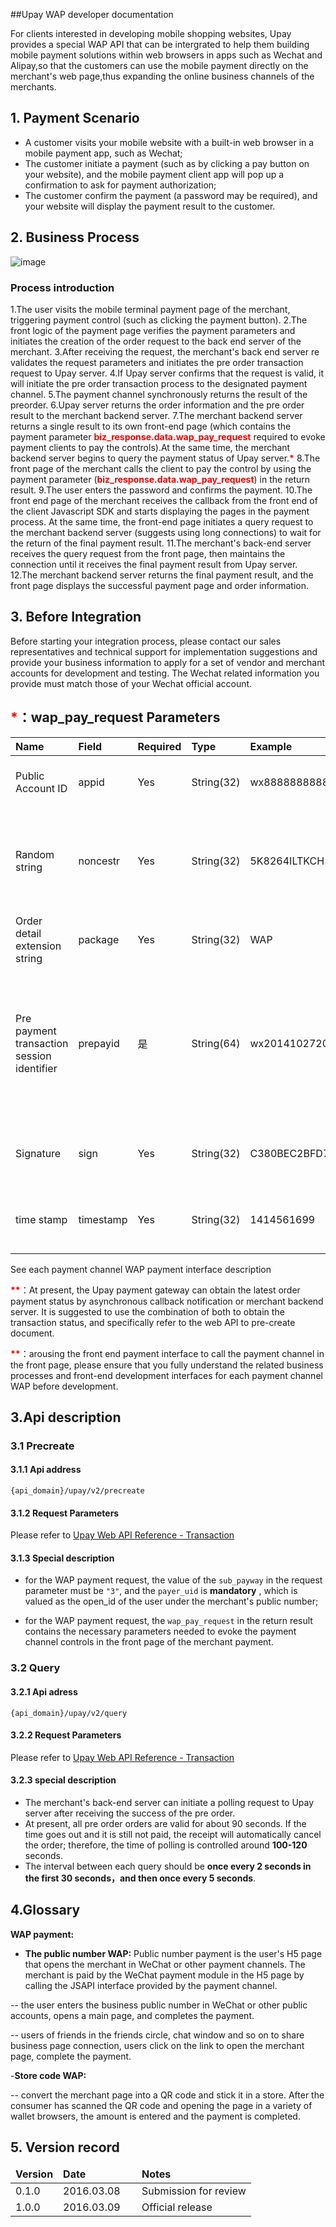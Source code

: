 ##Upay WAP developer documentation

For clients interested in developing mobile shopping websites, Upay provides a special WAP API that can be intergrated to help them building mobile payment solutions within web browsers in apps such as Wechat and Alipay,so that the customers can use the mobile payment directly on the merchant's web page,thus expanding the online business channels of the merchants.

## 1. Payment Scenario

- A customer visits your mobile website with a built-in web browser in a mobile payment app, such as Wechat;
- The customer initiate a payment (such as by clicking a pay button on your website), and the mobile payment client app will pop up a confirmation to ask for payment authorization;
- The customer confirm the payment (a password may be required), and your website will display the payment result to the customer.

## 2. Business Process

![image](http://images.wosaimg.com/c2/ac6c6f981622118880ccd95ddfad1d2af260be.png "Upay WAP Pay Business Process")

### Process introduction

1.The user visits the mobile terminal payment page of the merchant, triggering payment control (such as clicking the payment button).
2.The front logic of the payment page verifies the payment parameters and initiates the creation of the order request to the back end server of the merchant.
3.After receiving the request, the merchant's back end server re validates the request parameters and initiates the pre order transaction request to Upay server.
4.If Upay server confirms that the request is valid, it will initiate the pre order transaction process to the designated payment channel.
5.The payment channel synchronously returns the result of the preorder.
6.Upay server returns the order information and the pre order result to the merchant backend server.
7.The merchant backend server returns a single result to its own front-end page (which contains the payment parameter <span style="color:red; font-weight: bold;">biz_response.data.wap_pay_request</span> required to evoke payment clients to pay the controls).At the same time, the merchant backend server begins to query the payment status of Upay server.<span style="color:red; font-weight: bold;">*</span>
8.The front page of the merchant calls the client to pay the control by using the payment parameter (<span style="color:red; font-weight: bold;">biz_response.data.wap_pay_request</span>) in the return result.
9.The user enters the password and confirms the payment.
10.The front end page of the merchant receives the callback from the front end of the client Javascript SDK and starts displaying the pages in the payment process. At the same time, the front-end page initiates a query request to the merchant backend server (suggests using long connections) to wait for the return of the final payment result.
11.The merchant's back-end server receives the query request from the front page, then maintains the connection until it receives the final payment result from Upay server.
12.The merchant backend server returns the final payment result, and the front page displays the successful payment page and order information.

## 3. Before Integration

Before starting your integration process, please contact our sales representatives and technical support for implementation suggestions and provide your business information to apply for a set of vendor and merchant accounts for development and testing. The Wechat related information you provide must match those of your Wechat official account.

## <span style="color:red; font-weight: bold;">*</span>：wap_pay_request Parameters

|Name|Field|Required|Type|Example|Description
|:----|:----|:----|:----|:----|:----
|Public Account ID|appid|Yes|String(32)|wx8888888888888888|Public Account ID distributed by payment channnel
|Random string|noncestr|Yes|String(32)|5K8264ILTKCH16CQ2502SI8ZNMTM67VS|Random string, not longer than 32 bits. Recommended random number generation algorithm
|Order detail extension string|package|Yes|String(32)|WAP|Extended field,Fill in with WAP
|Pre payment transaction session identifier|prepayid|是|String(64)|wx201410272009395522657a690389285100|The pre payment reply identifier returned by WeChat unified interface is used for subsequent interface calls, which is valid for 2 hours.
|Signature|sign|Yes|String(32)	|C380BEC2BFD727A4B6845133519F3AD6|A detailed view of the signature generation algorithm
|time stamp|timestamp|Yes|String(32)|1414561699	|The current time, other details of the timestamp rules

See each payment channel WAP payment interface description

<span style="color:red; font-weight: bold;">**</span>：At present, the Upay payment gateway can obtain the latest order payment status by asynchronous callback notification or merchant backend server. It is suggested to use the combination of both to obtain the transaction status, and specifically refer to the web API to pre-create document.

<span style="color:red; font-weight: bold;">**</span>：arousing the front end payment interface to call the payment channel in the front page, please ensure that you fully understand the related business processes and front-end development interfaces for each payment channel WAP before development.

## 3.Api description

### 3.1 Precreate

#### 3.1.1 Api address

    {api_domain}/upay/v2/precreate

#### 3.1.2 Request Parameters

Please refer to [Upay Web API Reference - Transaction](https://doc.shouqianba.com/zh-cn/api/interface/precreate.html)

#### 3.1.3 Special description

- for the WAP payment request, the value of the `sub_payway` in the request parameter must be ` "3" `, and the `payer_uid` is **mandatory** , which is valued as the open_id of the user under the merchant's public number;

- for the WAP payment request, the `wap_pay_request` in the return result contains the necessary parameters needed to evoke the payment channel controls in the front page of the merchant payment.

### 3.2 Query

#### 3.2.1 Api adress

    {api_domain}/upay/v2/query

#### 3.2.2 Request Parameters

Please refer to [Upay Web API Reference - Transaction](https://doc.shouqianba.com/zh-cn/api/interface/query.html)

#### 3.2.3 special description

- The merchant's back-end server can initiate a polling request to Upay server after receiving the success of the pre order.
- At present, all pre order orders are valid for about 90 seconds. If the time goes out and it is still not paid, the receipt will automatically cancel the order; therefore, the time of polling is controlled around **100-120** seconds.
- The interval between each query should be **once every 2 seconds in the first 30 seconds，and then once every 5 seconds**.

## 4.Glossary

**WAP payment:**

- **The public number WAP:** Public number payment is the user's H5 page that opens the merchant in WeChat or other payment channels. The merchant is paid by the WeChat payment module in the H5 page by calling the JSAPI interface provided by the payment channel.

-- the user enters the business public number in WeChat or other public accounts, opens a main page, and completes the payment.

-- users of friends in the friends circle, chat window and so on to share business page connection, users click on the link to open the merchant page, complete the payment.

-**Store code WAP:**

-- convert the merchant page into a QR code and stick it in a store. After the consumer has scanned the QR code and opening the page in a variety of wallet browsers, the amount is entered and the payment is completed.

## 5. Version record

<table>
    <thead style="font-weight: bold;">
        <tr>
            <td>Version</td>
            <td style="min-width:110px">Date</td>
            <td>Notes</td>
        </tr>
    </thead>
    <tbody>
        <tr>
            <td>0.1.0</td>
            <td>2016.03.08</td>
            <td>Submission for review</td>
        </tr>
        <tr>
            <td>1.0.0</td>
            <td>2016.03.09</td>
            <td>Official release</td>
        </tr>
    </tbody>
</table>

